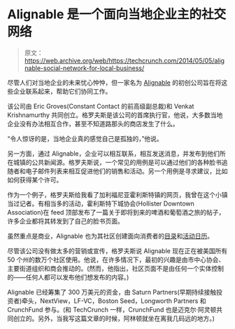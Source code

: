 # Alignable 是一个面向当地企业主的社交网络 

> 原文：<https://web.archive.org/web/https://techcrunch.com/2014/05/05/alignable-social-network-for-local-business/>

尽管人们对当地企业的未来忧心忡忡，但一家名为 [Alignable](https://web.archive.org/web/20230221012106/https://www.alignable.com/) 的初创公司旨在将这些企业联系起来，帮助它们协同工作。

该公司由 Eric Groves(Constant Contact 的前高级副总裁)和 Venkat Krishnamurthy 共同创立。格罗夫斯是该公司的首席执行官，他说，大多数当地企业没有办法相互合作，甚至不知道路那头的商店发生了什么。

“令人惊讶的是，当地企业真的感觉自己是孤独的，”他说。

另一方面，通过 Alignable，企业可以相互联系，相互发送消息，并发布到他们所在城镇的公共新闻源。格罗夫斯说，一个常见的用例是可以通过他们的各种脸书追随者和电子邮件列表来相互促进他们的销售和活动。另一个用例是寻求建议，比如如何获得某个许可。

作为一个例子，格罗夫斯给我看了加利福尼亚霍利斯特镇的网页，我曾在这个小镇当过记者。有相当多的活动，霍利斯特下城协会(Hollister Downtown Association)在 feed 顶部发布了一篇关于即将到来的啤酒和葡萄酒之旅的帖子，许多企业都将其转发到了自己的脸书页面。

虽然重点是商业，Alignable 也为其社区创建面向消费者的[目录](https://web.archive.org/web/20230221012106/https://www.alignable.com/Hollister-CA/Directory)和[活动日历](https://web.archive.org/web/20230221012106/https://www.alignable.com/Hollister-CA/Events)。

尽管该公司没有做太多的营销或宣传，格罗夫斯说 Alignable 现在正在被美国所有 50 个州的数万个社区使用。他说，在许多情况下，最初的兴趣是由市中心协会、主要街道组织和商会推动的。(然而，他指出，社区页面不是由任何一个实体控制的——任何人都可以发布他们想发布的内容。)

Alignable 已经筹集了 300 万美元的资金，由 Saturn Partners(早期持续接触投资者)牵头，NextView，LF-VC，Boston Seed，Longworth Partners 和 CrunchFund 参与。(和 TechCrunch 一样，CrunchFund 也是迈克尔·阿灵顿共同创立的。另外，当我写这篇文章的时候，阿林顿就坐在离我几码远的地方。)